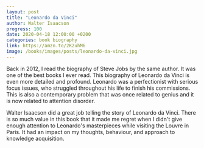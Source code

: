```yaml
---
layout: post
title: "Leonardo da Vinci"
author: Walter Isaacson
progress: 100
date: 2020-04-18 12:00:00 +0200
categories: book biography
link: https://amzn.to/2K2uhM6
image: /books/images/posts/leonardo-da-vinci.jpg
---
```


Back in 2012, I read the biography of Steve Jobs by the same author. It was one of the best books I ever read. This biography of Leonardo da Vinci is even more detailed and profound. Leonardo was a perfectionist with serious focus issues, who struggled throughout his life to finish his commissions. This is also a contemporary problem that was once related to genius and it is now related to attention disorder.

Walter Isaacson did a great job telling the story of Leonardo da Vinci. There is so much value in this book that it made me regret when I didn't give enough attention to Leonardo's masterpieces while visiting the Louvre in Paris. It had an impact on my thoughts, behaviour, and approach to knowledge acquisition.
